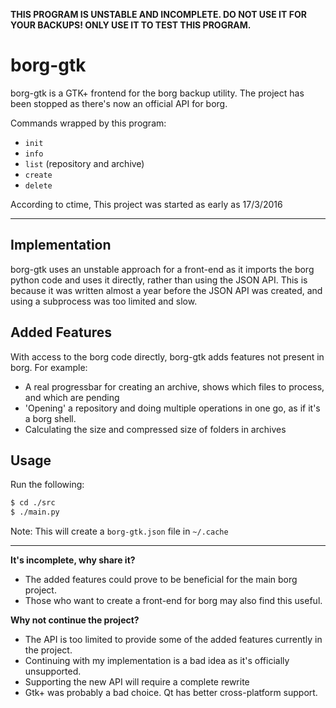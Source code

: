 **THIS PROGRAM IS UNSTABLE AND INCOMPLETE. DO NOT USE IT FOR YOUR BACKUPS! ONLY USE IT TO TEST THIS PROGRAM.**

borg-gtk
=

borg-gtk is a GTK+ frontend for the borg backup utility. The project has been stopped as there's now an official API for borg.

Commands wrapped by this program:

- `init`
- `info`
- `list` (repository and archive)
- `create`
- `delete`

According to ctime, This project was started as early as 17/3/2016

---

Implementation
-
borg-gtk uses an unstable approach for a front-end as it imports the borg python code and uses it directly, rather than using the JSON API. This is because it was written almost a year before the JSON API was created, and using a subprocess was too limited and slow.

Added Features
-
With access to the borg code directly, borg-gtk adds features not present in borg. For example:

- A real progressbar for creating an archive, shows which files to process, and which are pending
- 'Opening' a repository and doing multiple operations in one go, as if it's a borg shell.
- Calculating the size and compressed size of folders in archives

Usage
-
Run the following:

```bash
$ cd ./src
$ ./main.py
```

Note: This will create a `borg-gtk.json` file in `~/.cache`

---
**It's incomplete, why share it?**

- The added features could prove to be beneficial for the main borg project.
- Those who want to create a front-end for borg may also find this useful.

**Why not continue the project?**

- The API is too limited to provide some of the added features currently in the project.
- Continuing with my implementation is a bad idea as it's officially unsupported.
- Supporting the new API will require a complete rewrite
- Gtk+ was probably a bad choice. Qt has better cross-platform support.





